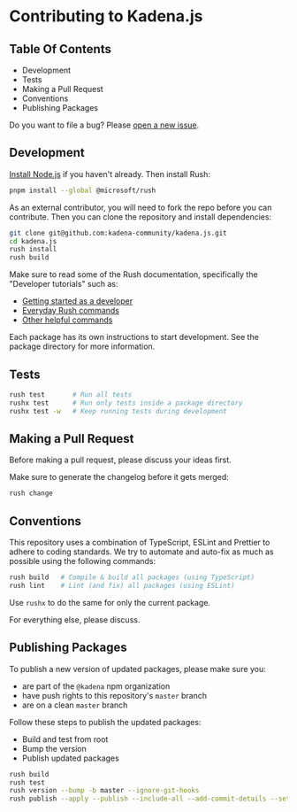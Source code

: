 # Contributing to Kadena.js

## Table Of Contents

- Development
- Tests
- Making a Pull Request
- Conventions
- Publishing Packages

Do you want to file a bug? Please [open a new issue][1].

## Development

[Install Node.js][2] if you haven't already. Then install Rush:

```bash
pnpm install --global @microsoft/rush
```

As an external contributor, you will need to fork the repo before you can
contribute. Then you can clone the repository and install dependencies:

```bash
git clone git@github.com:kadena-community/kadena.js.git
cd kadena.js
rush install
rush build
```

Make sure to read some of the Rush documentation, specifically the "Developer
tutorials" such as:

- [Getting started as a developer][3]
- [Everyday Rush commands][4]
- [Other helpful commands][5]

Each package has its own instructions to start development. See the package
directory for more information.

## Tests

```bash
rush test       # Run all tests
rushx test      # Run only tests inside a package directory
rushx test -w   # Keep running tests during development
```

## Making a Pull Request

Before making a pull request, please discuss your ideas first.

Make sure to generate the changelog before it gets merged:

```bash
rush change
```

## Conventions

This repository uses a combination of TypeScript, ESLint and Prettier to adhere
to coding standards. We try to automate and auto-fix as much as possible using
the following commands:

```bash
rush build   # Compile & build all packages (using TypeScript)
rush lint    # Lint (and fix) all packages (using ESLint)
```

Use `rushx` to do the same for only the current package.

For everything else, please discuss.

## Publishing Packages

To publish a new version of updated packages, please make sure you:

- are part of the `@kadena` npm organization
- have push rights to this repository's `master` branch
- are on a clean `master` branch

Follow these steps to publish the updated packages:

- Build and test from root
- Bump the version
- Publish updated packages

```bash
rush build
rush test
rush version --bump -b master --ignore-git-hooks
rush publish --apply --publish --include-all --add-commit-details --set-access-level public --target-branch master
```

[1]: https://github.com/kadena-community/kadena.js/issues/new/choose
[2]: https://nodejs.org/en/download/package-manager
[3]: https://rushjs.io/pages/developer/new_developer/
[4]: https://rushjs.io/pages/developer/everyday_commands/
[5]: https://rushjs.io/pages/developer/other_commands/

